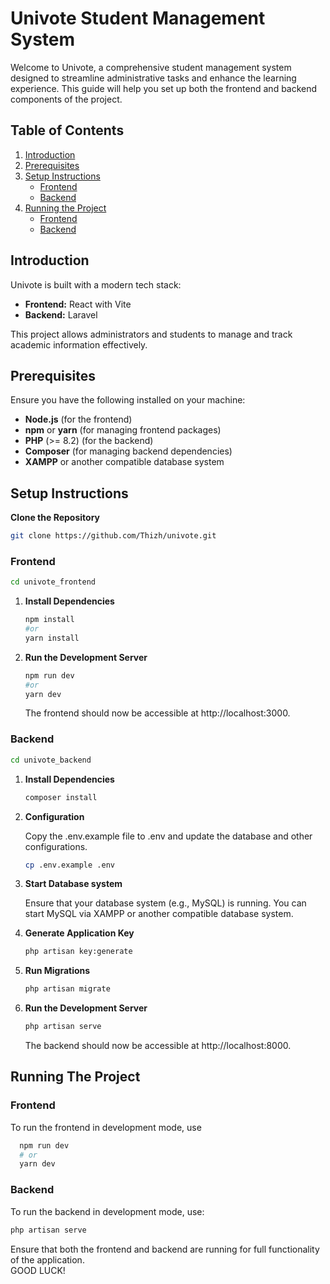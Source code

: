 # Univote Student Management System

Welcome to Univote, a comprehensive student management system designed to streamline administrative tasks and enhance the learning experience. This guide will help you set up both the frontend and backend components of the project.

## Table of Contents

1. [Introduction](#introduction)
2. [Prerequisites](#prerequisites)
3. [Setup Instructions](#setup-instructions)
   - [Frontend](#frontend)
   - [Backend](#backend)
4. [Running the Project](#running-the-project)
   - [Frontend](#frontend-1)
   - [Backend](#backend-1)

## Introduction

Univote is built with a modern tech stack:
- **Frontend:** React with Vite
- **Backend:** Laravel

This project allows administrators and students to manage and track academic information effectively.

## Prerequisites

Ensure you have the following installed on your machine:

- **Node.js** (for the frontend)
- **npm** or **yarn** (for managing frontend packages)
- **PHP** (>= 8.2) (for the backend)
- **Composer** (for managing backend dependencies)
- **XAMPP** or another compatible database system

## Setup Instructions

**Clone the Repository**

   ```bash
   git clone https://github.com/Thizh/univote.git
   ```

### Frontend

   ```bash
   cd univote_frontend
   ```

1. **Install Dependencies**

   ```bash
   npm install
   #or
   yarn install
   ```

2. **Run the Development Server**

   ```bash
   npm run dev
   #or
   yarn dev
   ```

   The frontend should now be accessible at http://localhost:3000.

### Backend

  ```bash
  cd univote_backend
  ```

1. **Install Dependencies**

   ```bash
   composer install
   ```

2. **Configuration**

   Copy the .env.example file to .env and update the database and other configurations.

   ```bash
   cp .env.example .env
   ```

3. **Start Database system**
   
   Ensure that your database system (e.g., MySQL) is running. You can start MySQL via XAMPP or another compatible database system.

4. **Generate Application Key**

   ```bash
   php artisan key:generate
   ```
5. **Run Migrations**

   ```bash
   php artisan migrate
   ```

6. **Run the Development Server**

   ```bash
   php artisan serve
   ```

   The backend should now be accessible at http://localhost:8000.


## Running The Project

### Frontend

  To run the frontend in development mode, use

 ```bash
   npm run dev
   # or
   yarn dev
 ```

### Backend

  To run the backend in development mode, use:

  ```bash
  php artisan serve
   ```

Ensure that both the frontend and backend are running for full functionality of the application.  
GOOD LUCK!
